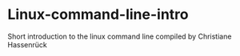 # Linux-command-line-intro
Short introduction to the linux command line compiled by Christiane Hassenrück
